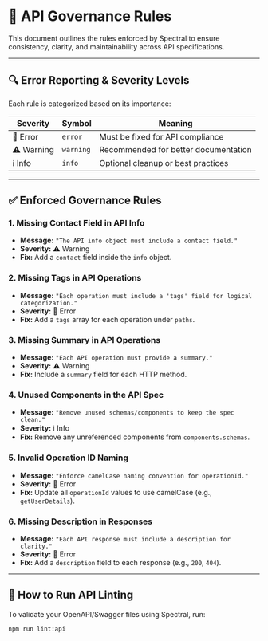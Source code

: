 # 🔐 API Governance Rules

This document outlines the rules enforced by Spectral to ensure consistency, clarity, and maintainability across API specifications.

---

## 🔍 Error Reporting & Severity Levels

Each rule is categorized based on its importance:

| Severity  | Symbol | Meaning                                    |
|-----------|--------|--------------------------------------------|
| 🛑 Error   | `error` | Must be fixed for API compliance           |
| ⚠️ Warning | `warning` | Recommended for better documentation       |
| ℹ️ Info    | `info` | Optional cleanup or best practices         |

---

## ✅ Enforced Governance Rules

### 1. **Missing Contact Field in API Info**
- **Message:** `"The API info object must include a contact field."`
- **Severity:** ⚠️ Warning  
- **Fix:** Add a `contact` field inside the `info` object.

### 2. **Missing Tags in API Operations**
- **Message:** `"Each operation must include a 'tags' field for logical categorization."`
- **Severity:** 🛑 Error  
- **Fix:** Add a `tags` array for each operation under `paths`.

### 3. **Missing Summary in API Operations**
- **Message:** `"Each API operation must provide a summary."`
- **Severity:** ⚠️ Warning  
- **Fix:** Include a `summary` field for each HTTP method.

### 4. **Unused Components in the API Spec**
- **Message:** `"Remove unused schemas/components to keep the spec clean."`
- **Severity:** ℹ️ Info  
- **Fix:** Remove any unreferenced components from `components.schemas`.

### 5. **Invalid Operation ID Naming**
- **Message:** `"Enforce camelCase naming convention for operationId."`
- **Severity:** 🛑 Error  
- **Fix:** Update all `operationId` values to use camelCase (e.g., `getUserDetails`).

### 6. **Missing Description in Responses**
- **Message:** `"Each API response must include a description for clarity."`
- **Severity:** 🛑 Error  
- **Fix:** Add a `description` field to each response (e.g., `200`, `404`).

---

## 🧪 How to Run API Linting

To validate your OpenAPI/Swagger files using Spectral, run:

```bash
npm run lint:api
